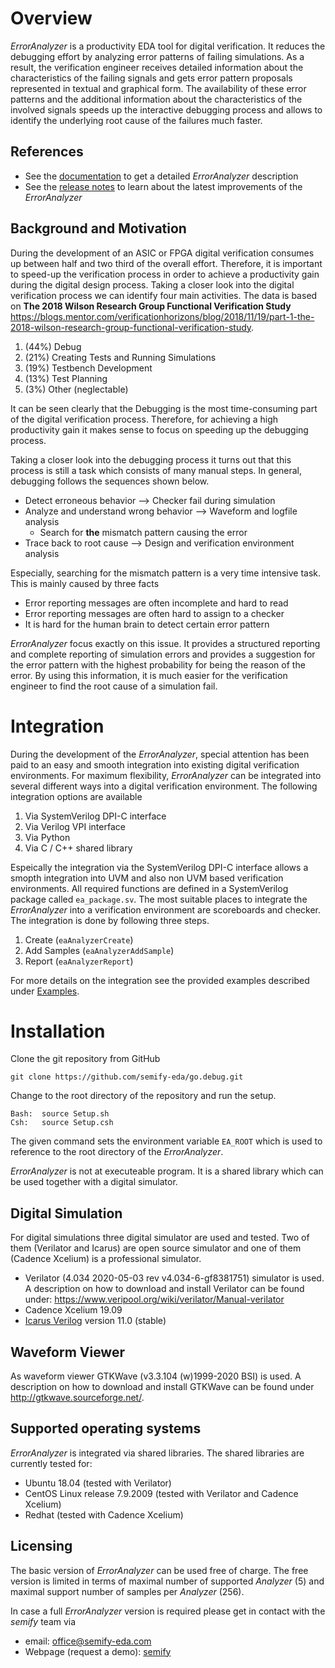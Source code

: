 # Overview
*ErrorAnalyzer* is a productivity EDA tool for digital verification. It reduces the debugging effort by analyzing error patterns of failing simulations. As a result, the verification engineer receives detailed information about the characteristics of the failing signals and gets error pattern proposals represented in textual and graphical form. The availability of these error patterns and the additional information about the characteristics of the involved signals speeds up the interactive debugging process and allows to identify the underlying root cause of the failures much faster.

## References
* See the [documentation](doc/ea.md) to get a detailed *ErrorAnalyzer* description
* See the [release notes](Release.md) to learn about the latest improvements of the *ErrorAnalyzer*

## Background and Motivation
During the development of an ASIC or FPGA digital verification consumes up between half and two third of the overall effort. Therefore, it is important to speed-up the verification process in order to achieve a productivity gain during the digital design process. Taking a closer look into the digital verification process we can identify four main activities. The data is based on **The 2018 Wilson Research Group Functional Verification Study** https://blogs.mentor.com/verificationhorizons/blog/2018/11/19/part-1-the-2018-wilson-research-group-functional-verification-study.  
1. (44%) Debug 
1. (21%) Creating Tests and Running Simulations
1. (19%) Testbench Development
1. (13%) Test Planning
1. (3%) Other (neglectable)

It can be seen clearly that the Debugging is the most time-consuming part of the digital verification process. Therefore, for achieving a high productivity gain it makes sense to focus on speeding up the debugging process. 

Taking a closer look into the debugging process it turns out that this process is still a task which consists of many manual steps. In general, debugging follows the sequences shown below.
* Detect erroneous behavior --> Checker fail during simulation 
* Analyze and understand wrong behavior --> Waveform and logfile analysis
  * Search for **the** mismatch pattern causing the error
* Trace back to root cause --> Design and verification environment analysis

Especially, searching for the mismatch pattern is a very time intensive task. This is mainly caused by three facts
* Error reporting messages are often incomplete and hard to read 
* Error reporting messages are often hard to assign to a checker
* It is hard for the human brain to detect certain error pattern

*ErrorAnalyzer* focus exactly on this issue. It provides a structured reporting and complete reporting of simulation errors and provides a suggestion for the error pattern with the highest probability for being the reason of the error. By using this information, it is much easier for the verification engineer to find the root cause of a simulation fail.

# Integration
During the development of the *ErrorAnalyzer*, special attention has been paid to an easy and smooth integration into existing digital verification environments. For maximum flexibility, *ErrorAnalyzer* can be integrated into several different ways into a digital verification environment. The following integration options are available
1. Via SystemVerilog DPI-C interface
1. Via Verilog VPI interface
1. Via Python
1. Via C / C++ shared library

Espeically the integration via the SystemVerilog DPI-C interface allows a smopth integration into UVM and also non UVM based verification environments. All required functions are defined in a SystemVerilog package called `ea_package.sv`. The most suitable places to integrate the *ErrorAnalyzer* into a verification environment are scoreboards and checker. The integration is done by following three steps.
1. Create (`eaAnalyzerCreate`) 
1. Add Samples (`eaAnalyzerAddSample`)
1. Report (`eaAnalyzerReport`)

For more details on the integration see the provided examples described under [Examples](./doc/ea.md#Examples).

# Installation

Clone the git repository from GitHub

    git clone https://github.com/semify-eda/go.debug.git

Change to the root directory of the repository and run the setup.

    Bash:  source Setup.sh
    Csh:   source Setup.csh

The given command sets the environment variable `EA_ROOT` which is used to reference to the root directory of the *ErrorAnalyzer*.

*ErrorAnalyzer* is not at executeable program. It is a shared library which can be used together with a digital simulator. 

## Digital Simulation
For digital simulations three digital simulator are used and tested. Two of them (Verilator and Icarus) are open source simulator and one of them (Cadence Xcelium) is a professional simulator.

* Verilator (4.034 2020-05-03 rev v4.034-6-gf8381751) simulator is used. A description on how to download and install Verilator can be found under: https://www.veripool.org/wiki/verilator/Manual-verilator
* Cadence Xcelium 19.09
* [Icarus Verilog](http://iverilog.icarus.com) version  11.0 (stable)  

## Waveform Viewer
As waveform viewer GTKWave (v3.3.104 (w)1999-2020 BSI) is used. A description on how to download and install GTKWave can be found under http://gtkwave.sourceforge.net/.


## Supported operating systems

*ErrorAnalyzer* is integrated via shared libraries. The shared libraries are currently tested for: 

- Ubuntu 18.04 (tested with Verilator)
- CentOS Linux release 7.9.2009 (tested with Verilator and Cadence Xcelium)
- Redhat (tested with Cadence Xcelium)


## Licensing 

The basic version of *ErrorAnalyzer* can be used free of charge. The free version is limited in terms of maximal number of supported *Analyzer* (5) and maximal support number of samples per *Analyzer* (256).

In case a full *ErrorAnalyzer* version is required please get in contact with the *semify* team via
- email: office@semify-eda.com
- Webpage (request a demo): [semify](http://www.semify-eda.com)
